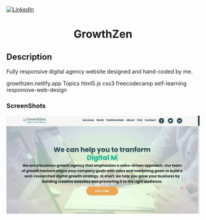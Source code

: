 [![LinkedIn][linkedin-shield]][linkedin-url]

<h1 align="center">GrowthZen</h1>

## Description
Fully responsive digital agency website designed and hand-coded by me.

growthzen.netlify.app
Topics
html5 js css3 freecodecamp self-learning responsive-web-design

### ScreenShots
![alt text](assets/img/rec-min.gif "GIF Image")

<!-- MARKDOWN LINKS & IMAGES -->
<!-- https://www.markdownguide.org/basic-syntax/#reference-style-links -->
[linkedin-shield]: https://img.shields.io/badge/-LinkedIn-black.svg?style=for-the-badge&logo=linkedin&colorB=555
[linkedin-url]: https://www.linkedin.com/in/shyam-bodke/
